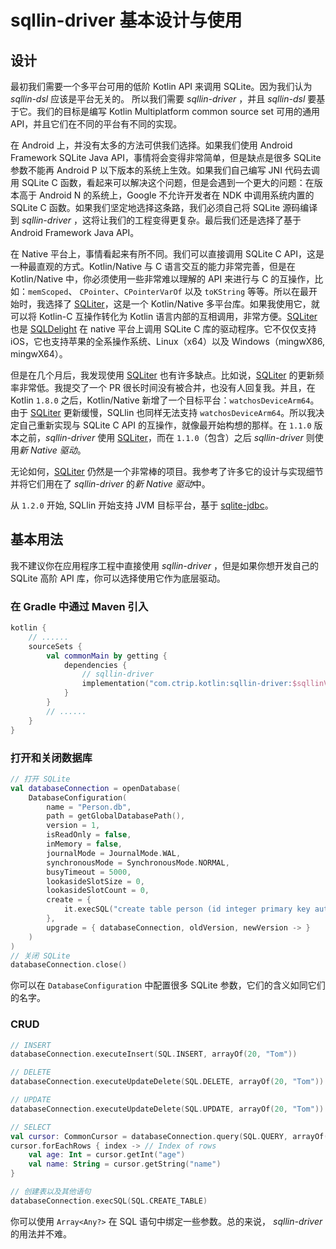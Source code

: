 # sqllin-driver 基本设计与使用

## 设计

最初我们需要一个多平台可用的低阶 Kotlin API 来调用 SQLite。因为我们认为 _sqllin-dsl_ 应该是平台无关的。
所以我们需要 _sqllin-driver_ ，并且 _sqllin-dsl_ 要基于它。我们的目标是编写 Kotlin Multiplatform common
source set 可用的通用 API，并且它们在不同的平台有不同的实现。

在 Android 上，并没有太多的方法可供我们选择。如果我们使用 Android Framework SQLite Java
API，事情将会变得非常简单，但是缺点是很多 SQLite 参数不能再 Android P 以下版本的系统上生效。如果我们自己编写
JNI 代码去调用 SQLite C 函数，看起来可以解决这个问题，但是会遇到一个更大的问题：在版本高于 Android N
的系统上，Google 不允许开发者在 NDK 中调用系统内置的 SQLite C 函数。如果我们坚定地选择这条路，我们必须自己将
SQLite 源码编译到 _sqllin-driver_ ，这将让我们的工程变得更复杂。最后我们还是选择了基于 Android Framework Java API。

在 Native 平台上，事情看起来有所不同。我们可以直接调用 SQLite C API，这是一种最直观的方式。Kotlin/Native 与 C
语言交互的能力非常完善，但是在 Kotlin/Native 中，你必须使用一些非常难以理解的 API 来进行与 C 的互操作，比如：`memScoped`、
`CPointer`、`CPointerVarOf` 以及 `toKString` 等等。所以在最开始时，我选择了 [SQLiter](https://github.com/touchlab/SQLiter)，这是一个
Kotlin/Native 多平台库。如果我使用它，就可以将 Kotlin-C 互操作转化为 Kotlin 语言内部的互相调用，非常方便。[SQLiter](https://github.com/touchlab/SQLiter)
也是 [SQLDelight](https://github.com/cashapp/sqldelight) 在 native 平台上调用 SQLite C 库的驱动程序。它不仅仅支持 iOS，它也支持苹果的全系操作系统、Linux（x64）以及
Windows（mingwX86, mingwX64）。

但是在几个月后，我发现使用 [SQLiter](https://github.com/touchlab/SQLiter) 也有许多缺点。比如说，[SQLiter](https://github.com/touchlab/SQLiter) 的更新频率非常低。我提交了一个 PR
很长时间没有被合并，也没有人回复我。并且，在 Kotlin `1.8.0` 之后，Kotlin/Native 新增了一个目标平台：`watchosDeviceArm64`。由于 [SQLiter](https://github.com/touchlab/SQLiter)
更新缓慢，SQLlin 也同样无法支持 `watchosDeviceArm64`。所以我决定自己重新实现与 SQLite C API 的互操作，就像最开始构想的那样。在 `1.1.0` 版本之前，_sqllin-driver_ 使用
[SQLiter](https://github.com/touchlab/SQLiter)，而在 `1.1.0`（包含）之后 _sqllin-driver_ 则使用*新 Native 驱动*。

无论如何，[SQLiter](https://github.com/touchlab/SQLiter) 仍然是一个非常棒的项目。我参考了许多它的设计与实现细节并将它们用在了 _sqllin-driver_ 的*新 Native 驱动*中。

从 `1.2.0` 开始, SQLlin 开始支持 JVM 目标平台，基于 [sqlite-jdbc](https://github.com/xerial/sqlite-jdbc)。

## 基本用法

我不建议你在应用程序工程中直接使用 _sqllin-driver_ ，但是如果你想开发自己的 SQLite 高阶 API 库，你可以选择使用它作为底层驱动。

### 在 Gradle 中通过 Maven 引入

```kotlin
kotlin {
    // ......
    sourceSets {
        val commonMain by getting {
            dependencies {
                // sqllin-driver
                implementation("com.ctrip.kotlin:sqllin-driver:$sqllinVersion")
            }
        }
        // ......
    }
}
```

### 打开和关闭数据库

```kotlin
// 打开 SQLite
val databaseConnection = openDatabase(
    DatabaseConfiguration(
        name = "Person.db",
        path = getGlobalDatabasePath(),
        version = 1,
        isReadOnly = false,
        inMemory = false,
        journalMode = JournalMode.WAL,
        synchronousMode = SynchronousMode.NORMAL,
        busyTimeout = 5000,
        lookasideSlotSize = 0,
        lookasideSlotCount = 0,
        create = {
            it.execSQL("create table person (id integer primary key autoincrement, name text, age integer)")
        },
        upgrade = { databaseConnection, oldVersion, newVersion -> }
    )
)
// 关闭 SQLite
databaseConnection.close()
```

你可以在 `DatabaseConfiguration` 中配置很多 SQLite 参数，它们的含义如同它们的名字。

### CRUD

```kotlin
// INSERT
databaseConnection.executeInsert(SQL.INSERT, arrayOf(20, "Tom"))

// DELETE
databaseConnection.executeUpdateDelete(SQL.DELETE, arrayOf(20, "Tom"))

// UPDATE
databaseConnection.executeUpdateDelete(SQL.UPDATE, arrayOf(20, "Tom"))

// SELECT
val cursor: CommonCursor = databaseConnection.query(SQL.QUERY, arrayOf(20, "Tom"))
cursor.forEachRows { index -> // Index of rows
    val age: Int = cursor.getInt("age")
    val name: String = cursor.getString("name")
}

// 创建表以及其他语句
databaseConnection.execSQL(SQL.CREATE_TABLE)
```

你可以使用 `Array<Any?>` 在 SQL 语句中绑定一些参数。总的来说， _sqllin-driver_ 的用法并不难。